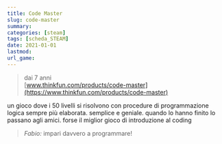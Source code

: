 ```yaml
---
title: Code Master
slug: code-master
summary: 
categories: [steam]
tags: [scheda_STEAM]
date: 2021-01-01
lastmod: 
url_game: 
---
```

> dai 7 anni  
> [www.thinkfun.com/products/code-master](https://www.thinkfun.com/products/code-master)  

un gioco dove i 50 livelli si risolvono con procedure di programmazione logica sempre più elaborata.
semplice e geniale. quando lo hanno finito lo passano agli amici.
forse il miglior gioco di introduzione al coding

> *Fabio:*
> impari davvero a programmare!


